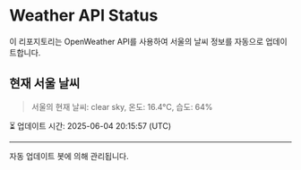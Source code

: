 
# Weather API Status

이 리포지토리는 OpenWeather API를 사용하여 서울의 날씨 정보를 자동으로 업데이트합니다.

## 현재 서울 날씨
> 서울의 현재 날씨: clear sky, 온도: 16.4°C, 습도: 64%

⏳ 업데이트 시간: 2025-06-04 20:15:57 (UTC)

---
자동 업데이트 봇에 의해 관리됩니다.
